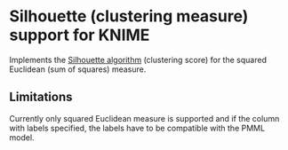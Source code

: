 # Silhouette (clustering measure) support for KNIME

Implements the [Silhouette algorithm](https://en.wikipedia.org/wiki/Silhouette_%28clustering%29) (clustering score) for
the squared Euclidean (sum of squares) measure.

## Limitations

Currently only squared Euclidean measure is supported and if the column
with labels specified, the labels have to be compatible with the PMML
model.
